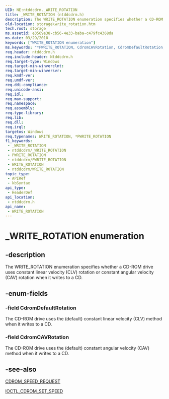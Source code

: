 ```yaml
---
UID: NE:ntddcdrm._WRITE_ROTATION
title: _WRITE_ROTATION (ntddcdrm.h)
description: The WRITE_ROTATION enumeration specifies whether a CD-ROM drive uses constant linear velocity (CLV) rotation or constant angular velocity (CAV) rotation when it writes to a CD.
old-location: storage\write_rotation.htm
tech.root: storage
ms.assetid: e3569e38-cb56-4e33-baba-c479fc4368da
ms.date: 03/29/2018
keywords: ["WRITE_ROTATION enumeration"]
ms.keywords: "*PWRITE_ROTATION, CdromCAVRotation, CdromDefaultRotation, PWRITE_ROTATION, PWRITE_ROTATION enumeration pointer [Storage Devices], WRITE_ROTATION, WRITE_ROTATION enumeration [Storage Devices], _WRITE_ROTATION, ntddcdrm/CdromCAVRotation, ntddcdrm/CdromDefaultRotation, ntddcdrm/PWRITE_ROTATION, ntddcdrm/WRITE_ROTATION, storage.write_rotation, structs-CD-ROM_1fcb9104-97bd-48bf-8f08-66b292cd9045.xml"
req.header: ntddcdrm.h
req.include-header: Ntddcdrm.h
req.target-type: Windows
req.target-min-winverclnt: 
req.target-min-winversvr: 
req.kmdf-ver: 
req.umdf-ver: 
req.ddi-compliance: 
req.unicode-ansi: 
req.idl: 
req.max-support: 
req.namespace: 
req.assembly: 
req.type-library: 
req.lib: 
req.dll: 
req.irql: 
targetos: Windows
req.typenames: WRITE_ROTATION, *PWRITE_ROTATION
f1_keywords:
 - _WRITE_ROTATION
 - ntddcdrm/_WRITE_ROTATION
 - PWRITE_ROTATION
 - ntddcdrm/PWRITE_ROTATION
 - WRITE_ROTATION
 - ntddcdrm/WRITE_ROTATION
topic_type:
 - APIRef
 - kbSyntax
api_type:
 - HeaderDef
api_location:
 - ntddcdrm.h
api_name:
 - WRITE_ROTATION
---
```


# _WRITE_ROTATION enumeration


## -description

The WRITE_ROTATION enumeration specifies whether a CD-ROM drive uses constant linear velocity (CLV) rotation or constant angular velocity (CAV) rotation when it writes to a CD.

## -enum-fields

### -field CdromDefaultRotation

The CD-ROM drive uses the (default) constant linear velocity (CLV) method when it writes to a CD.

### -field CdromCAVRotation

The CD-ROM drive uses the (default) constant angular velocity (CAV) method when it writes to a CD.

## -see-also

<a href="/windows-hardware/drivers/ddi/ntddcdrm/ne-ntddcdrm-_cdrom_speed_request">CDROM_SPEED_REQUEST</a>



<a href="/windows-hardware/drivers/ddi/ntddcdrm/ni-ntddcdrm-ioctl_cdrom_set_speed">IOCTL_CDROM_SET_SPEED</a>